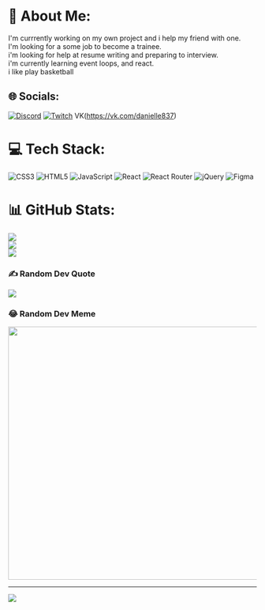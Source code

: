 # 💫 About Me:
I'm currrently working on my own project and i help my friend with one.<br>I'm looking for a some job to become a trainee.<br>i'm looking for help at resume writing and preparing to interview.<br>i'm currently learning event loops, and react.<br>i like play basketball<br>


## 🌐 Socials:
[![Discord](https://img.shields.io/badge/Discord-%237289DA.svg?logo=discord&logoColor=white)](https://discord.gg/https://discord.gg/VhHNmDxYaa) [![Twitch](https://img.shields.io/badge/Twitch-%239146FF.svg?logo=Twitch&logoColor=white)](https://twitch.tv/D4n1el837) VK(https://vk.com/danielle837)

# 💻 Tech Stack:
![CSS3](https://img.shields.io/badge/css3-%231572B6.svg?style=for-the-badge&logo=css3&logoColor=white) ![HTML5](https://img.shields.io/badge/html5-%23E34F26.svg?style=for-the-badge&logo=html5&logoColor=white) ![JavaScript](https://img.shields.io/badge/javascript-%23323330.svg?style=for-the-badge&logo=javascript&logoColor=%23F7DF1E) ![React](https://img.shields.io/badge/react-%2320232a.svg?style=for-the-badge&logo=react&logoColor=%2361DAFB) ![React Router](https://img.shields.io/badge/React_Router-CA4245?style=for-the-badge&logo=react-router&logoColor=white) ![jQuery](https://img.shields.io/badge/jquery-%230769AD.svg?style=for-the-badge&logo=jquery&logoColor=white) 	![Figma](https://img.shields.io/badge/figma-%23F24E1E.svg?style=for-the-badge&logo=figma&logoColor=white)
# 📊 GitHub Stats:
![](https://github-readme-stats.vercel.app/api?username=D4n1el13and37&theme=react&hide_border=false&include_all_commits=true&count_private=true)<br/>
![](https://github-readme-streak-stats.herokuapp.com/?user=D4n1el13and37&theme=react&hide_border=false)<br/>
![](https://github-readme-stats.vercel.app/api/top-langs/?username=D4n1el13and37&theme=react&hide_border=false&include_all_commits=true&count_private=true&layout=compact)

### ✍️ Random Dev Quote
![](https://quotes-github-readme.vercel.app/api?type=horizontal&theme=dark)

### 😂 Random Dev Meme
<img src="https://rm.up.railway.app/" width="512px"/>

---
[![](https://visitcount.itsvg.in/api?id=D4n1el13and37&icon=2&color=1)](https://visitcount.itsvg.in)

<!-- Proudly created with GPRM ( https://gprm.itsvg.in ) -->
